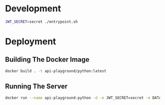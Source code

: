 # Development

```bash
JWT_SECRET=secret ./entrypoint.sh
```

# Deployment

## Building The Docker Image

```bash
docker build . -t api-playground/python:latest
```

## Running The Server

```bash
docker run --name api-playground-python -d -e JWT_SECRET=secret -e DATABASE_URL="sqlite:///database.sqlite" --restart always -p 3000:3000 api-playground/python:latest
```